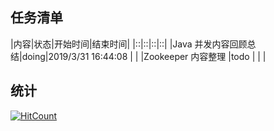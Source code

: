 ## 任务清单   

|内容|状态|开始时间|结束时间|
|::|::|::|::|
|Java 并发内容回顾总结|doing|2019/3/31 16:44:08 |  |
|Zookeeper 内容整理  |todo |                   |  |

## 统计  

[![HitCount](http://hits.dwyl.io/sunfeilong/note/project.svg)](http://hits.dwyl.io/sunfeilong/note/project)